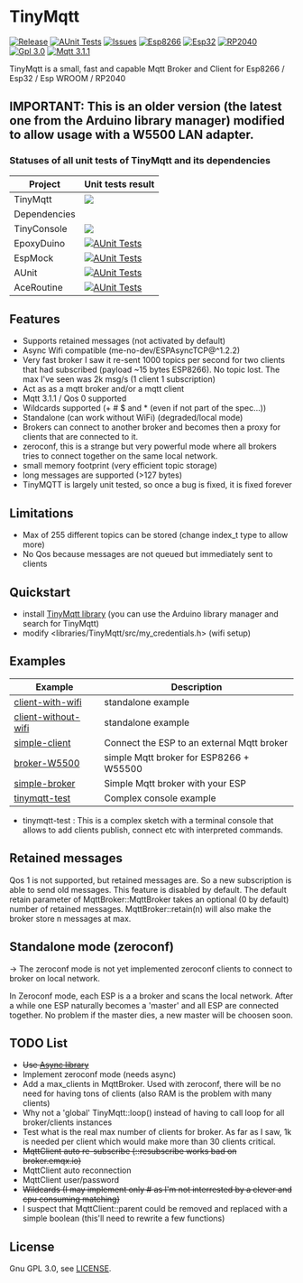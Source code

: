 # TinyMqtt

[![Release](https://img.shields.io/github/v/release/hsaturn/TinyMqtt)](https://github.com/hsaturn/TinyMqtt/releases)
[![AUnit Tests](https://github.com/hsaturn/TinyMqtt/actions/workflows/aunit.yml/badge.svg)](https://github.com/hsaturn/TinyMqtt/actions/workflows/aunit.yml)
[![Issues](https://img.shields.io/github/issues/hsaturn/TinyMqtt)](https://github.com/hsaturn/TinyMqtt/issues)
[![Esp8266](https://img.shields.io/badge/platform-ESP8266-green)](https://www.espressif.com/en/products/socs/esp8266)
[![Esp32](https://img.shields.io/badge/platform-ESP32-green)](https://www.espressif.com/en/products/socs/esp32)
[![RP2040](https://img.shields.io/badge/platform-RP2040-green)](https://www.raspberrypi.com/products/rp2040/)
[![Gpl 3.0](https://img.shields.io/github/license/hsaturn/TinyMqtt)](https://www.gnu.org/licenses/gpl-3.0.fr.html)
[![Mqtt 3.1.1](https://img.shields.io/badge/Mqtt-%203.1.1-yellow)](https://docs.oasis-open.org/mqtt/mqtt/v3.1.1/errata01/os/mqtt-v3.1.1-errata01-os-complete.html#_Toc442180822)

TinyMqtt is a small, fast and capable Mqtt Broker and Client for Esp8266 / Esp32 / Esp WROOM / RP2040

## IMPORTANT: This is an older version (the latest one from the Arduino library manager) modified to allow usage with a W5500 LAN adapter.

### Statuses of all unit tests of TinyMqtt and its dependencies

| Project     | Unit tests result |
| ----------- | ------------ |
| TinyMqtt    | [![](https://github.com/hsaturn/TinyMqtt/actions/workflows/aunit.yml/badge.svg)](https://github.com/hsaturn/TinyMqtt/actions/workflows/aunit.yml) |
| Dependencies                  ||
| TinyConsole | [![](https://github.com/hsaturn/TinyConsole/actions/workflows/aunit.yml/badge.svg)](https://github.com/hsaturn/TinyConsole/actions/workflows/aunit.yml) |
| EpoxyDuino  | [![AUnit Tests](https://github.com/hsaturn/EpoxyDuino/actions/workflows/aunit_tests.yml/badge.svg)](https://github.com/hsaturn/EpoxyDuino/actions/workflows/aunit_tests.yml) |
| EspMock     | [![AUnit Tests](https://github.com/hsaturn/EspMock/actions/workflows/aunit.yml/badge.svg)](https://github.com/hsaturn/EspMock/actions/workflows/aunit.yml) |
| AUnit | [![AUnit Tests](https://github.com/hsaturn/AUnit/actions/workflows/aunit_tests.yml/badge.svg)](https://github.com/hsaturn/AUnit/actions/workflows/aunit_tests.yml) |
| AceRoutine | [![AUnit Tests](https://github.com/bxparks/AceRoutine/actions/workflows/aunit_tests.yml/badge.svg)](https://github.com/bxparks/AceRoutine/actions/workflows/aunit_tests.yml) |

## Features

- Supports retained messages (not activated by default)
- Async Wifi compatible (me-no-dev/ESPAsyncTCP@^1.2.2)
- Very fast broker I saw it re-sent 1000 topics per second for two
  clients that had subscribed (payload ~15 bytes ESP8266). No topic lost.
  The max I've seen was 2k msg/s (1 client 1 subscription)
- Act as as a mqtt broker and/or a mqtt client
- Mqtt 3.1.1 / Qos 0 supported
- Wildcards supported (+ # $ and * (even if not part of the spec...))
- Standalone (can work without WiFi) (degraded/local mode)
- Brokers can connect to another broker and becomes then a
  proxy for clients that are connected to it.
- zeroconf, this is a strange but very powerful mode where
  all brokers tries to connect together on the same local network.
- small memory footprint (very efficient topic storage)
- long messages are supported (>127 bytes)
- TinyMQTT is largely unit tested, so once a bug is fixed, it is fixed forever

## Limitations

- Max of 255 different topics can be stored (change index_t type to allow more)
- No Qos because messages are not queued but immediately sent to clients

## Quickstart

* install [TinyMqtt library](https://github.com/hsaturn/TinyMqtt)
  (you can use the Arduino library manager and search for TinyMqtt)
* modify <libraries/TinyMqtt/src/my_credentials.h> (wifi setup)

## Examples

| Example             | Description                                |
| ------------------- | ------------------------------------------ |
| [client-with-wifi](https://github.com/hsaturn/TinyMqtt/tree/main/examples/client-with-wifi/client-with-wifi.ino) | standalone example                         |
| [client-without-wifi](https://github.com/hsaturn/TinyMqtt/tree/main/examples/client-without-wifi/client-without-wifi.ino) | standalone example                         |
| [simple-client](https://github.com/hsaturn/TinyMqtt/tree/main/examples/simple-client/simple-client.ino)       | Connect the ESP to an external Mqtt broker |
| [broker-W5500](https://github.com/real-bombinho/TinyMqtt/tree/main/examples/client-with-W5500)       | simple Mqtt broker for ESP8266 + W55500 |
| [simple-broker](https://github.com/hsaturn/TinyMqtt/tree/main/examples/simple-broker/simple-broker.ino)       | Simple Mqtt broker with your ESP           |
| [tinymqtt-test](https://github.com/hsaturn/TinyMqtt/tree/main/examples/tinymqtt-test/tinymqtt-test.ino)       | Complex console example                    |

- tinymqtt-test : This is a complex sketch with a terminal console
  that allows to add clients publish, connect etc with interpreted commands.

## Retained messages

Qos 1 is not supported, but retained messages are. So a new subscription is able to send old messages.
This feature is disabled by default.
The default retain parameter of MqttBroker::MqttBroker takes an optional (0 by default) number of retained messages.
MqttBroker::retain(n) will also make the broker store n messages at max.

## Standalone mode (zeroconf)
-> The zeroconf mode is not yet implemented
zeroconf clients to connect to broker on local network.

In Zeroconf mode, each ESP is a a broker and scans the local network.
After a while one ESP naturally becomes a 'master' and all ESP are connected together.
No problem if the master dies, a new master will be choosen soon.

## TODO List
* ~~Use [Async library](https://github.com/me-no-dev/ESPAsyncTCP)~~
* Implement zeroconf mode (needs async)
* Add a max_clients in MqttBroker. Used with zeroconf, there will be
no need for having tons of clients (also RAM is the problem with many clients)
* Why not a 'global' TinyMqtt::loop() instead of having to call loop for all broker/clients instances
* Test what is the real max number of clients for broker. As far as I saw, 1k is needed per client which would make more than 30 clients critical.
* ~~MqttClient auto re-subscribe (::resubscribe works bad on broker.emqx.io)~~
* MqttClient auto reconnection
* MqttClient user/password
* ~~Wildcards (I may implement only # as I'm not interrested by a clever and cpu consuming matching)~~
* I suspect that MqttClient::parent could be removed and replaced with a simple boolean
  (this'll need to rewrite a few functions)

## License
Gnu GPL 3.0, see [LICENSE](https://github.com/hsaturn/TinyMqtt/blob/main/LICENSE).
